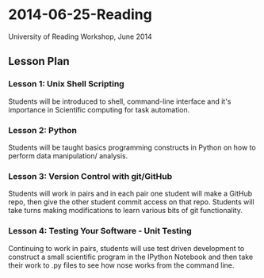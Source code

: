 2014-06-25-Reading
==================

University of Reading Workshop, June 2014

## Lesson Plan

### Lesson 1: Unix Shell Scripting

Students will be introduced to shell, command-line interface and it's importance in Scientific computing for task automation.

### Lesson 2: Python

Students will be taught basics programming constructs in Python on how to perform data manipulation/ analysis. 


### Lesson 3: Version Control with git/GitHub

Students will work in pairs and in each pair one student will make a GitHub repo, then give the other student commit access on that repo. Students will take turns making modifications to learn various bits of git functionality.


### Lesson 4: Testing Your Software - Unit Testing

Continuing to work in pairs, students will use test driven development to construct a small scientific program in the IPython Notebook and then take their work to .py files to see how nose works from the command line.


